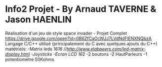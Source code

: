 # Info2 Projet - By Arnaud TAVERNE & Jason HAENLIN 
Réalisation d'un jeu de style space invader - Projet Complet https://drive.google.com/open?id=0B6ZfCaOcWJJ7LVdNdFlENXNQbzA
Langage C/C++ utilisé (principalement du C avec quelques ajouts du C++)
matétriels:
-Matrix leds 16*16 //http://www.elabpeers.com/led-matrix-display.html
-Joysticks 
-Ecran LCD 16*2
-2 boutons
-2 HautParleurs
-1 potentiométre 50Kohms
